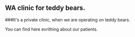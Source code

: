 ## WA clinic for teddy bears.

###It's a private clinic, when we are operating on teddy bears.

You can find here evrithing about our patients.

